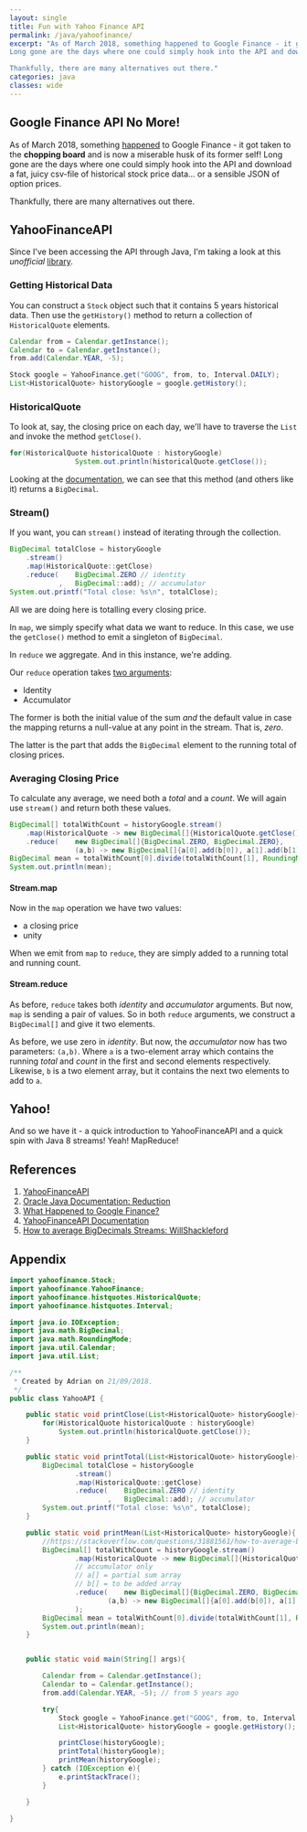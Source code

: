 ```yaml
---
layout: single
title: Fun with Yahoo Finance API
permalink: /java/yahoofinance/
excerpt: "As of March 2018, something happened to Google Finance - it got taken to the chopping board and is now a miserable husk of its former self!
Long gone are the days where one could simply hook into the API and download a fat, juicy csv-file of historical stock price data... or a sensible JSON of option prices.

Thankfully, there are many alternatives out there."
categories: java
classes: wide
---
```


## Google Finance API No More!

As of March 2018, something [happened](https://www.marketbeat.com/press-room/google-finance-changes-and-alternatives/) to Google Finance - it got taken to the __chopping board__ and is now a miserable husk of its former self!
Long gone are the days where one could simply hook into the API and download a fat, juicy csv-file of historical stock price data... or a sensible JSON of option prices.

Thankfully, there are many alternatives out there.

## YahooFinanceAPI

Since I've been accessing the API through Java, I'm taking a look at this _unofficial_ [library](https://financequotes-api.com).


### Getting Historical Data

You can construct a `Stock` object such that it contains 5 years historical data.
Then use the `getHistory()` method to return a collection of `HistoricalQuote` elements.

```java
Calendar from = Calendar.getInstance();
Calendar to = Calendar.getInstance();
from.add(Calendar.YEAR, -5); 

Stock google = YahooFinance.get("GOOG", from, to, Interval.DAILY);
List<HistoricalQuote> historyGoogle = google.getHistory();
```
### HistoricalQuote

To look at, say, the closing price on each day, we'll have to traverse the `List` and invoke the method `getClose()`.

```java
for(HistoricalQuote historicalQuote : historyGoogle)
                System.out.println(historicalQuote.getClose());
```
Looking at the [documentation](https://financequotes-api.com/javadoc/yahoofinance/YahooFinance.html), we can see that this method (and others like it) returns a `BigDecimal`.

### Stream()

If you want, you can `stream()` instead of iterating through the collection.

```java
BigDecimal totalClose = historyGoogle
	.stream()
	.map(HistoricalQuote::getClose)
	.reduce(    BigDecimal.ZERO // identity
    		,   BigDecimal::add); // accumulator
System.out.printf("Total close: %s\n", totalClose);
```            
All we are doing here is totalling every closing price.

In `map`, we simply specify what data we want to reduce.
In this case, we use the `getClose()` method to emit a singleton of `BigDecimal`.

In `reduce` we aggregate. 
And in this instance, we're adding.

Our `reduce` operation takes [two arguments](https://docs.oracle.com/javase/tutorial/collections/streams/reduction.html#reduce): 
* Identity
* Accumulator

The former is both the initial value of the sum _and_ the default value in case the mapping returns a null-value at any point in the stream.
That is, _zero_.

The latter is the part that adds the `BigDecimal` element to the running total of closing prices.

### Averaging Closing Price

To calculate any average, we need both a _total_ and a _count_.
We will again use `stream()` and return both these values.

```java
BigDecimal[] totalWithCount = historyGoogle.stream()
	.map(HistoricalQuote -> new BigDecimal[]{HistoricalQuote.getClose(), BigDecimal.ONE})
	.reduce(    new BigDecimal[]{BigDecimal.ZERO, BigDecimal.ZERO},         // identity
                (a,b) -> new BigDecimal[]{a[0].add(b[0]), a[1].add(b[1])}); // accumulator            
BigDecimal mean = totalWithCount[0].divide(totalWithCount[1], RoundingMode.HALF_UP);
System.out.println(mean);
```

#### Stream.map

Now in the `map` operation we have two values: 
* a closing price
* unity

When we emit from `map` to `reduce`, they are simply added to a running total and running count.

#### Stream.reduce

As before, `reduce` takes both _identity_ and _accumulator_ arguments.
But now, `map` is sending a pair of values.
So in both `reduce` arguments, we construct a `BigDecimal[]` and give it two elements.

As before, we use zero in _identity_.
But now, the _accumulator_ now has two parameters: `(a,b)`.
Where `a` is a two-element array which contains the running _total_ and _count_ in the first and second elements respectively.
Likewise, `b` is a two element array, but it contains the next two elements to add to `a`.

## Yahoo!

And so we have it - a quick introduction to YahooFinanceAPI and a quick spin with Java 8 streams! Yeah! MapReduce!

## References

1. [YahooFinanceAPI](https://financequotes-api.com)
2. [Oracle Java Documentation: Reduction](https://docs.oracle.com/javase/tutorial/collections/streams/reduction.html)
3. [What Happened to Google Finance?](www.marketbeat.com/press-room/google-finance-changes-and-alternatives/)
4. [YahooFinanceAPI Documentation](https://financequotes-api.com/javadoc/yahoofinance/YahooFinance.html)
5. [How to average BigDecimals Streams: WillShackleford](https://stackoverflow.com/a/31882656)

## Appendix

```java
import yahoofinance.Stock;
import yahoofinance.YahooFinance;
import yahoofinance.histquotes.HistoricalQuote;
import yahoofinance.histquotes.Interval;

import java.io.IOException;
import java.math.BigDecimal;
import java.math.RoundingMode;
import java.util.Calendar;
import java.util.List;

/**
 * Created by Adrian on 21/09/2018.
 */
public class YahooAPI {

    public static void printClose(List<HistoricalQuote> historyGoogle){
        for(HistoricalQuote historicalQuote : historyGoogle)
            System.out.println(historicalQuote.getClose());
    }

    public static void printTotal(List<HistoricalQuote> historyGoogle){
        BigDecimal totalClose = historyGoogle
                .stream()
                .map(HistoricalQuote::getClose)
                .reduce(    BigDecimal.ZERO // identity
                        ,   BigDecimal::add); // accumulator
        System.out.printf("Total close: %s\n", totalClose);
    }

    public static void printMean(List<HistoricalQuote> historyGoogle){
        //https://stackoverflow.com/questions/31881561/how-to-average-bigdecimals-using-streams
        BigDecimal[] totalWithCount = historyGoogle.stream()
                .map(HistoricalQuote -> new BigDecimal[]{HistoricalQuote.getClose(), BigDecimal.ONE})
                // accumulator only
                // a[] = partial sum array
                // b[] = to be added array
                .reduce(    new BigDecimal[]{BigDecimal.ZERO, BigDecimal.ZERO},     // identity
                        (a,b) -> new BigDecimal[]{a[0].add(b[0]), a[1].add(b[1])}   // accumulator
                );
        BigDecimal mean = totalWithCount[0].divide(totalWithCount[1], RoundingMode.HALF_UP);
        System.out.println(mean);
    }


    public static void main(String[] args){

        Calendar from = Calendar.getInstance();
        Calendar to = Calendar.getInstance();
        from.add(Calendar.YEAR, -5); // from 5 years ago

        try{
            Stock google = YahooFinance.get("GOOG", from, to, Interval.DAILY);
            List<HistoricalQuote> historyGoogle = google.getHistory();

            printClose(historyGoogle);
            printTotal(historyGoogle);
            printMean(historyGoogle);
        } catch (IOException e){
            e.printStackTrace();
        }

    }

}
```




